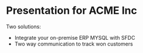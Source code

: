 # Presentation for ACME Inc
Two solutions:
- Integrate your on-premise ERP MYSQL with SFDC
- Two way communication to track won customers